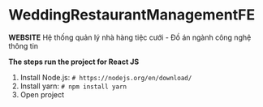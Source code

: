 # WeddingRestaurantManagementFE
__WEBSITE__ Hệ thống quản lý nhà hàng tiệc cưới - Đồ án ngành công nghệ thông tin

**The steps run the project for React JS**
1. Install Node.js: `# https://nodejs.org/en/download/`
2. Install yarn: `# npm install yarn`
3. Open project
